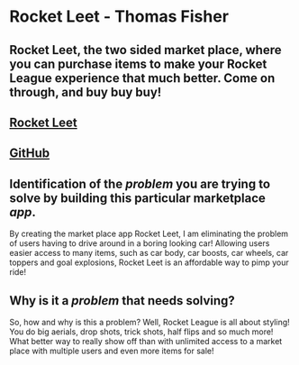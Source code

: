 # Rocket Leet - Thomas Fisher

## Rocket Leet, the two sided market place, where you can purchase items to make your Rocket League experience that much better. Come on through, and buy buy buy! 

## <a href ="https://rocketleet.herokuapp.com/">Rocket Leet</a>

## <a href="https://github.com/thomasjfisher/rocketleet">GitHub</a>



## Identification of the *problem* you are trying to solve by building this particular marketplace *app*.

By creating the market place app Rocket Leet, I am eliminating the problem of users having to drive around in a boring looking car! Allowing users easier access to many items, such as car body, car boosts, car wheels, car toppers and goal explosions, Rocket Leet is an affordable way to pimp your ride!

## Why is it a *problem* that needs solving?

So, how and why is this a problem? Well, Rocket League is all about styling! You do big aerials, drop shots, trick shots, half flips and so much more! What better way to really show off than with unlimited access to a market place with multiple users and even more items for sale! 
